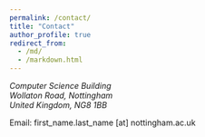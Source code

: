 ```yaml
---
permalink: /contact/
title: "Contact"
author_profile: true
redirect_from: 
  - /md/
  - /markdown.html
---
```



<address>
Computer Science Building <br />  Wollaton Road, Nottingham <br /> United Kingdom, NG8 1BB
</address>

Email: first_name.last_name [at] nottingham.ac.uk